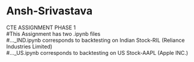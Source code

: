# Ansh-Srivastava
CTE ASSIGNMENT PHASE 1<br/>
#This Assignment has two .ipynb files<br/>
#..._IND.ipynb corresponds to backtesting on Indian Stock-RIL (Reliance Industries Limited)<br/>
#..._US.ipynb corresponds to backtesting on US Stock-AAPL     (Apple INC.)<br/>

